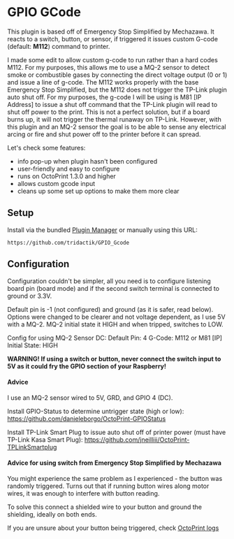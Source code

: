 # GPIO GCode

This plugin is based off of Emergency Stop Simplified by Mechazawa. It reacts to a switch, button, or sensor, if triggered it issues custom G-code (default: **M112**) command to printer.

I made some edit to allow custom g-code to run rather than a hard codes M112. For my purposes, this allows me to use a MQ-2 sensor to detect smoke or combustible gases by connecting the direct voltage output (0 or 1) and issue a line of g-code. The M112 works properly with the base Emergency Stop Simplified, but the M112 does not trigger the TP-Link plugin auto shut off. For my purposes, the g-code I will be using is M81 [IP Address] to issue a shut off command that the TP-Link plugin will read to shut off power to the print. This is not a perfect solution, but if a board burns up, it will not trigger the thermal runaway on TP-Link. However, with this plugin and an MQ-2 sensor the goal is to be able to sense any electrical arcing or fire and shut power off to the printer before it can spread. 

Let's check some features:
* info pop-up when plugin hasn't been configured
* user-friendly and easy to configure
* runs on OctoPrint 1.3.0 and higher
* allows custom gcode input
* cleans up some set up options to make them more clear

## Setup

Install via the bundled [Plugin Manager](https://docs.octoprint.org/en/master/bundledplugins/pluginmanager.html)
or manually using this URL:

    https://github.com/tridactik/GPIO_Gcode

## Configuration

Configuration couldn't be simpler, all you need is to configure listening board pin (board mode) and if the second switch terminal is connected to ground or 3.3V.

Default pin is -1 (not configured) and ground (as it is safer, read below). Options were changed to be clearer and not voltage dependent, as I use 5V with a MQ-2. MQ-2 initial state it HIGH and when tripped, switches to LOW. 

Config for using MQ-2 Sensor DC:
Default Pin: 4
G-Code: M112 or M81 [IP]
Initial State: HIGH

**WARNING! If using a switch or button, never connect the switch input to 5V as it could fry the GPIO section of your Raspberry!**

#### Advice

I use an MQ-2 sensor wired to 5V, GRD, and GPIO 4 (DC). 

Install GPIO-Status to determine untrigger state (high or low): https://github.com/danieleborgo/OctoPrint-GPIOStatus

Install TP-Link Smart Plug to issue auto shut off of printer power (must have TP-Link Kasa Smart Plug): https://github.com/jneilliii/OctoPrint-TPLinkSmartplug

#### Advice for using switch from Emergency Stop Simplified by Mechazawa

You might experience the same problem as I experienced - the button was randomly triggered. Turns out that if running button wires along motor wires, it was enough to interfere with button reading.

To solve this connect a shielded wire to your button and ground the shielding, ideally on both ends.

If you are unsure about your button being triggered, check [OctoPrint logs](https://community.octoprint.org/t/where-can-i-find-octoprints-and-octopis-log-files/299)
